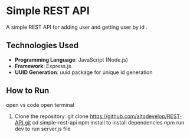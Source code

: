 # Simple REST API

A simple REST API for adding user and getting user by id .

## Technologies Used
- **Programming Language**: JavaScript (Node.js)
- **Framework**: Express.js
- **UUID Generation**: uuid package for unique id generation

## How to Run
   open vs code
   open terminal
1. Clone the repository:
   git clone https://github.com/altodevelop/REST-API.git
   cd simple-rest-api
   npm install to install dependencies 
   npm run dev to run server.js file